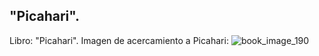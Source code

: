 ## "Picahari".
Libro: "Picahari".
Imagen de acercamiento a Picahari:
![book_image_190](https://media.discordapp.net/attachments/1105643336989159555/1105647873485455451/190.jpg)